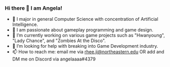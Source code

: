 ### Hi there 👋 I am Angela!

- 🌱 I major in general Computer Science with concentration of Artificial Intelligence.
- 💟 I am passionate about gameplay programming and game design. 
- 🔭 I’m currently working on various game projects such as "Hwanyoung", "Lady Chance", and "Zombies At the Disco". 
- 🤔 I’m looking for help with breaking into Game Development industry.
- 📫 How to reach me: email me via rhee.ji@northeastern.edu OR add and DM me on Discord via angelaaaa#4379

